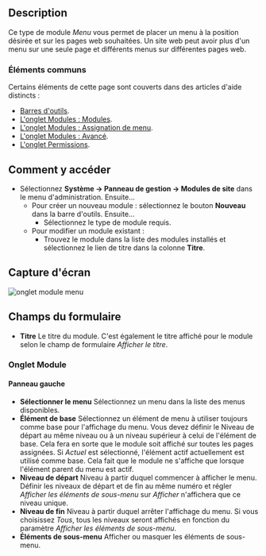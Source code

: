 <!-- Filename: Help4.x:Site_Modules:_Menu / Display title: Modules: Menu -->

## Description

Ce type de module *Menu* vous permet de placer un menu à la position désirée et sur les pages web souhaitées. Un site web peut avoir plus d'un menu sur une seule page et différents menus sur différentes pages web.

### Éléments communs

Certains éléments de cette page sont couverts dans des articles d'aide distincts :

* [Barres d'outils](jdocmanual?article=help/common-elements/toolbars).
* [L'onglet Modules : Modules](jdocmanual?article=help/modules/modules-module-tab).
* [L'onglet Modules : Assignation de menu](jdocmanual?article=help/modules/modules-menu-assignment-tab).
* [L'onglet Modules : Avancé](jdocmanual?article=help/modules/modules-advanced-tab).
* [L'onglet Permissions](jdocmanual?article=help/common-elements/edit-permissions).

## Comment y accéder

- Sélectionnez **Système → Panneau de gestion → Modules de site** dans le menu d'administration. Ensuite...
  - Pour créer un nouveau module : sélectionnez le bouton **Nouveau** dans la barre d'outils. Ensuite...
    - Sélectionnez le type de module requis.
  - Pour modifier un module existant :
    - Trouvez le module dans la liste des modules installés et sélectionnez le lien de titre dans la colonne **Titre**.

## Capture d'écran

![onglet module menu](../../../fr/images/modules-site/modules-menu-module-tab.png)

## Champs du formulaire

- **Titre** Le titre du module. C'est également le titre affiché pour le module selon le champ de formulaire *Afficher le titre*.

### Onglet Module

#### Panneau gauche

- **Sélectionner le menu** Sélectionnez un menu dans la liste des menus disponibles.
- **Élément de base** Sélectionnez un élément de menu à utiliser toujours comme base pour l'affichage du menu. Vous devez définir le Niveau de départ au même niveau ou à un niveau supérieur à celui de l'élément de base. Cela fera en sorte que le module soit affiché sur toutes les pages assignées. Si *Actuel* est sélectionné, l'élément actif actuellement est utilisé comme base. Cela fait que le module ne s'affiche que lorsque l'élément parent du menu est actif.
- **Niveau de départ** Niveau à partir duquel commencer à afficher le menu. Définir les niveaux de départ et de fin au même numéro et régler *Afficher les éléments de sous-menu* sur *Afficher* n'affichera que ce niveau unique.
- **Niveau de fin** Niveau à partir duquel arrêter l'affichage du menu. Si vous choisissez *Tous*, tous les niveaux seront affichés en fonction du paramètre *Afficher les éléments de sous-menu*.
- **Éléments de sous-menu** Afficher ou masquer les éléments de sous-menu.
